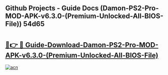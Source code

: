 ## Github Projects - Guide Docs (Damon-PS2-Pro-MOD-APK-v6.3.0-(Premium-Unlocked-All-BIOS-File)) 54d65

# <h2><a href="https://apkcomod.com?title=Damon-PS2-Pro-MOD-APK-v6.3.0-(Premium-Unlocked-All-BIOS-File)">🔗👉 🔴 Guide-Download-Damon-PS2-Pro-MOD-APK-v6.3.0-(Premium-Unlocked-All-BIOS-File) </a></h2>

[![acn](https://github.com/user-attachments/assets/0f9c940e-d8b0-45ae-aac7-cd30a18b3e1c)](https://apkcomod.com?title=Damon-PS2-Pro-MOD-APK-v6.3.0-(Premium-Unlocked-All-BIOS-File))
